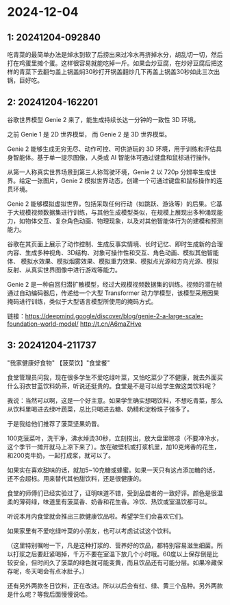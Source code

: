 # 2024-12-04

## 1: 20241204-092840

吃青菜的最简单办法是焯水到软了后捞出来过冷水再挤掉水分，胡乱切一切，然后打在鸡蛋里摊个蛋。这样很容易就能吃掉一斤。如果会炒豆腐，在炒好豆腐后把这样的青菜下去翻匀盖上锅盖焖30秒打开锅盖翻炒几下再盖上锅盖30秒如此三次出锅，巨好吃。

## 2: 20241204-162201

谷歌世界模型 Genie 2 来了，能生成持续长达一分钟的一致性 3D 环境。

之前 Genie 1 是 2D 世界模型， 而 Genie 2 是 3D 世界模型。

Genie 2 能够生成无穷无尽、动作可控、可供游玩的 3D 环境，用于训练和评估具身智能体。基于单一提示图像，人类或 AI 智能体可通过键盘和鼠标进行操作。

从第一人称真实世界场景到第三人称驾驶环境，Genie 2 以 720p 分辨率生成世界。给定一张图片，Genie 2 模拟世界动态，创建一个可通过键盘和鼠标操作的连贯环境。

Genie 2 能够模拟虚拟世界，包括采取任何行动（如跳跃、游泳等）的后果。它基于大规模视频数据集进行训练，与其他生成模型类似，在规模上展现出多种涌现能力，如物体交互、复杂角色动画、物理现象，以及对其他智能体行为的建模和预测能力。

谷歌在其页面上展示了动作控制、生成反事实情境、长时记忆、即时生成新的合理内容、生成多种视角、3D结构、对象可操作性和交互、角色动画、模拟其他智能体、 模拟水效果、模拟烟雾效果、模拟重力效果、模拟点光源和方向光源、模拟反射、从真实世界图像中进行游戏等能力。

Genie 2 是一种自回归潜扩散模型，经过大规模视频数据集的训练。视频的潜在帧通过自动编码器后，传递给一个大型 Transformer 动力学模型，该模型采用因果掩码进行训练，类似于大型语言模型所使用的掩码方式。

链接：https://deepmind.google/discover/blog/genie-2-a-large-scale-foundation-world-model/ http://t.cn/A6maZHve

## 3: 20241204-211737

"我家健康好食物" 【菠菜饮】"食堂餐"

食堂管理员问我，现在很多学生不爱吃绿叶菜，又怕吃菜少了不健康，就去外面买什么羽衣甘蓝饮料奶茶，听说还挺贵的。食堂是不是可以给学生做这类饮料呢？

我说：当然可以啊，这是一个好主意。如果学生确实想喝饮料，不想吃青菜，那么从饮料里喝进去绿叶蔬菜，总比只喝进去糖、奶精和淀粉珠子强多了。

于是我给他们推荐了菠菜坚果奶昔。

100克菠菜叶，洗干净，沸水焯烫30秒，立刻捞出，放大盘里晾凉（不要冲冷水，这个季节一摊开就马上凉下来了）。放在破壁机或打浆机里，加10克烤香的花生，和200克牛奶，一起打成浆，就可以了。

如果实在喜欢甜味的话，就加5~10克糖或蜂蜜。如果一天只有这点添加糖的话，还不会超标。用来替代其他甜饮料，还是很健康的。

食堂的师傅们已经实验过了，证明味道不错，受到品尝者的一致好评。颜色是很温柔的薄荷绿，味道里有菠菜香、奶香和花生香。冷饮、热饮或室温饮都可以。

听说本月内食堂就会推出三款健康饮品啦。希望学生们会喜欢它们。

如果家里有不爱吃绿叶菜的小朋友，也可以考虑试试这个饮料。

（这里特别嘱咐一下，凡是这种打浆的、营养好的饮品，都特别容易滋生细菌。所以打浆之后要赶紧喝掉，千万不要在室温下放几个小时哦。60度以上保存倒是比较安全，但时间久了菠菜的绿色就可能变黄，而且饮品还有可能分层。如果冷藏保存呢，冬天喝会有点冰肚子。）

还有另外两款冬日饮料，正在改进。所以以后会有红、绿、黄三个品种。另外两款是什么呢？等我后面慢慢说哈。


